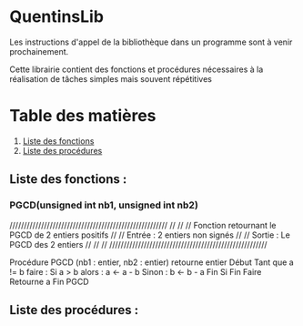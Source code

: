 # QuentinsLib

Les instructions d'appel de la bibliothèque dans un programme sont à venir prochainement.

Cette librairie contient des fonctions et procédures nécessaires à la réalisation de tâches simples mais souvent répétitives

# Table des matières
1. [Liste des fonctions](#Liste-des-fonctions)
2. [Liste des procédures](#Liste-des-procédures)

## Liste des fonctions : <a name="Liste-des-fonctions"></a>

### PGCD(unsigned int nb1, unsigned int nb2)

///////////////////////////////////////////////////////
//                                                   //
// Fonction retournant le PGCD de 2 entiers positifs //
// Entrée : 2 entiers non signés                     //
// Sortie : Le PGCD des 2 entiers                    //
//                                                   //
///////////////////////////////////////////////////////

Procédure PGCD (nb1 : entier, nb2 : entier) retourne entier
Début
  Tant que a != b faire :
    Si a > b alors :
      a <- a - b
    Sinon :
      b <- b - a
    Fin Si
  Fin Faire
  Retourne a
Fin PGCD

## Liste des procédures : <a name="Liste-des-procédures"></a>